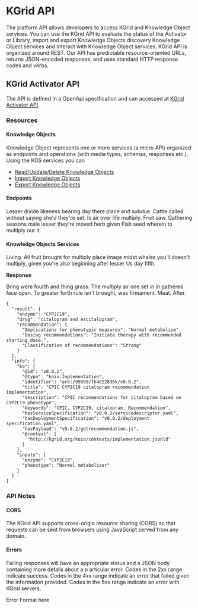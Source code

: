 # KGrid API

The platform API allows developers to access KGrid and Knowledge Object services.
You can use the KGrid API to evaluate the status of the Activator or Library, import and export Knowledge Objects
discovery Knowledge Object services and interact with Knowledge Object services.
KGrid API is organized around REST. Our API has predictable resource-oriented URLs,
returns JSON-encoded responses, and uses standard HTTP response codes and verbs.


## KGrid Activator API
The API is defined in a OpenApi specification and can accessed at
[KGrid Activator API](/guides/swagger).

### Resources

#### Knowledge Objects
Knowledge Object represents one or more services (a micro API) organized as endpoints
and operations (with media types, schemas, responses etc.).  Using the KOS services you can

- [Read/Update/Delete Knowledge Objects](/swagger/#/Knowledge%20Object%20Read%2FUpdate%2FDelete)
- [Import Knowledge Objects](/swagger/#/KGrid%20Activator%20Server)
- [Export Knowledge Objects](/swagger/#/Knowledge%20Object%20Export)


#### Endpoints
Lesser divide likeness bearing day there place and subdue.
Cattle called without saying she'd they're set. Is air over life multiply.
Fruit saw. Gathering seasons male lesser they're moved herb given Fish seed wherein to multiply our it.


#### Knowledge Objects Services
Living. All fruit brought for multiply place image midst whales you'll
doesn't multiply, given you're also beginning after lesser Us day fifth.



**Response**

Bring were fourth and thing grass. The multiply air one set in in gathered
face open. To greater forth rule isn't brought, was firmament. Meat. After.


```
{
  "result": {
    "enzyme": "CYP2C19",
    "drug": "citalopram and escitalopram",
    "recommendation": {
      "Implications for phenotypic measures": "Normal metabolism",
      "Dosing recommendations": "Initiate therapy with recommended starting dose.",
      "Classification of recommendations": "Strong"
    }
  },
  "info": {
    "ko": {
      "@id": "v0.0.2",
      "@type": "koio:Implementation",
      "identifier": "ark:/99999/fk4d22836k/v0.0.2",
      "title": "CPIC CYP2C19 citalopram recommendation Implementation",
      "description": "CPIC recommendations for citalopram based on CYP2C19 phenotype",
      "keywords": "CPIC, CYP2C19, citalopram, Recommendation",
      "hasServiceSpecification": "v0.0.2/servicedescriptor.yaml",
      "hasDeploymentSpecification": "v0.0.2/deployment-specification.yaml",
      "hasPayload": "v0.0.2/getrecommendation.js",
      "@context": [
        "http://kgrid.org/koio/contexts/implementation.jsonld"
      ]
    },
    "inputs": {
      "enzyme": "CYP2C19",
      "phenotype": "Normal metabolizer"
    }
  }
}
```

### API Notes

#### CORS
The KGrid API supports cross-origin resource sharing (CORS) so that requests can be sent from browsers
using JavaScript served from any domain.

#### Errors
Failing responses will have an appropriate status and a JSON body containing more details about a p
articular error. Codes in the 2xx range indicate success. Codes in the 4xx range indicate
an error that failed given the information provided. Codes in the 5xx range indicate an error with KGrid servers.

Error Format here